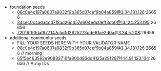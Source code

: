 - foundation seeds
    - 08c0e4c197a0607a9832f9b365d07cef9b04a859@3.34.181.126:26656
    - 34cec0c4ada4cd7f8ad26c457d604edc0eff3cb0@13.124.253.195:26656
    - 72016f93daf677147c5d1d2625273dde61ae2d0a@3.34.5.208:26656
- additional community seeds
    - FILL YOUR SEEDS HERE WITH YOUR VALIDATOR NAME
    - 08c0e4c197a0607a9832f9b365d07cef9b04a859@3.34.181.126:26656 // morning
    - 65f5e463563e90883716fa800d96dd4125a29f28@144.91.123.104:26656 // Army IDs
